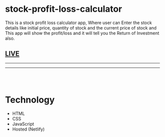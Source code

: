 # stock-profit-loss-calculator
This is a stock profit loss calculator app, Where user can Enter the stock details like initial price, quantity of stock and the current price of stock and This app will show the profit/loss and it will tell you the Return of Investment also.



## [LIVE](https://stock-profit-calculator-sakshi.netlify.app/)

---



---
<br/>
<br/>

# Technology

- HTML
- CSS
- JavaScript
- Hosted (Netlify) 
